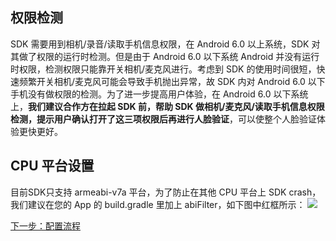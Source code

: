 ## 权限检测
SDK 需要用到相机/录音/读取手机信息权限，在 Android 6.0 以上系统，SDK 对其做了权限的运行时检测。但是由于 Android 6.0 以下系统 Android 并没有运行时权限，检测权限只能靠开关相机/麦克风进行。考虑到 SDK 的使用时间很短，快速频繁开关相机/麦克风可能会导致手机抛出异常，故 SDK 内对 Android 6.0 以下手机没有做权限的检测。为了进一步提高用户体验，在 Android 6.0 以下系统上，**我们建议合作方在拉起 SDK 前，帮助 SDK 做相机/麦克风/读取手机信息权限检测，提示用户确认打开了这三项权限后再进行人脸验证**，可以使整个人脸验证体验更快更好。
## CPU 平台设置
目前SDK只支持 armeabi-v7a 平台，为了防止在其他 CPU 平台上 SDK crash，我们建议在您的 App 的 build.gradle 里加上 abiFilter，如下图中红框所示：
![](https://mc.qcloudimg.com/static/img/61fab389aae7630adf751ec997dbdb16/image.png)



[下一步：配置流程](http://tce.fsphere.cn/document/product/655/14125)
